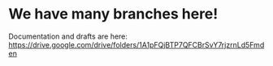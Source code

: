 
# We have many branches here!

Documentation and drafts are here:
https://drive.google.com/drive/folders/1A1pFQjBTP7QFCBrSvY7rjzrnLd5Fmden

